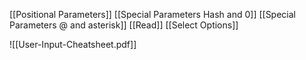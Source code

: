 [[Positional Parameters]]
[[Special Parameters Hash and 0]]
[[Special Parameters @ and asterisk]]
[[Read]]
[[Select Options]]

![[User-Input-Cheatsheet.pdf]]